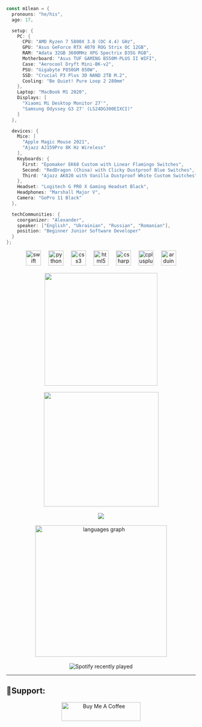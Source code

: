 ```kotlin
const m1lean = {
  pronouns: "he/his",
  age: 17,

  setup: {
    PC: {
      CPU: "AMD Ryzen 7 5800X 3.8 (OC 4.4) GHz",
      GPU: "Asus GeForce RTX 4070 ROG Strix OC 12GB",
      RAM: "Adata 32GB 3600MHz XPG Spectrix D35G RGB",
      Motherboard: "Asus TUF GAMING B550M-PLUS II WIFI",
      Case: "Aerocool Dryft Mini-BK-v2",
      PSU: "Gigabyte P850GM 850W",
      SSD: "Crucial P3 Plus 3D NAND 2TB M.2",
      Cooling: "Be Quiet! Pure Loop 2 280mm"
    },
    Laptop: "MacBook M1 2020",
    Displays: [
      "Xiaomi Mi Desktop Monitor 27'",
      "Samsung Odyssey G3 27' (LS24DG300EIXCI)"
    ]
  },

  devices: {
    Mice: [
      "Apple Magic Mouse 2021",
      "Ajazz AJ159Pro 8K Hz Wireless"
    ],
    Keyboards: {
      First: "Epomaker EK68 Custom with Linear Flamingo Switches",
      Second: "RedDragon (China) with Clicky Dustproof Blue Switches",
      Third: "Ajazz AK820 with Vanilla Dustproof White Custom Switches"
    },
    Headset: "Logitech G PRO X Gaming Headset Black",
    Headphones: "Marshall Major V",
    Camera: "GoPro 11 Black"
  },

  techCommunities: {
    coorganizer: "Alexander",
    speaker: ["English", "Ukrainian", "Russian", "Romanian"],
    position: "Beginner Junior Software Developer"
  }
};

```

<div align="center">
  <img src="https://cdn.jsdelivr.net/gh/devicons/devicon/icons/swift/swift-original.svg" height="40" alt="swift logo" />
  <img width="12" />
  <img src="https://cdn.jsdelivr.net/gh/devicons/devicon/icons/python/python-original.svg" height="40" alt="python logo" />
  <img width="12" />
  <img src="https://cdn.jsdelivr.net/gh/devicons/devicon/icons/css3/css3-original.svg" height="40" alt="css3 logo" />
  <img width="12" />
  <img src="https://cdn.jsdelivr.net/gh/devicons/devicon/icons/html5/html5-original.svg" height="40" alt="html5 logo" />
  <img width="12" />
  <img src="https://cdn.jsdelivr.net/gh/devicons/devicon/icons/csharp/csharp-original.svg" height="40" alt="csharp logo" />
  <img width="12" />
  <img src="https://cdn.jsdelivr.net/gh/devicons/devicon/icons/cplusplus/cplusplus-original.svg" height="40" alt="cplusplus logo" />
  <img width="12" />
  <img src="https://cdn.jsdelivr.net/gh/devicons/devicon/icons/arduino/arduino-original.svg" height="40" alt="arduino logo" />
</div>

<br/>

<div align="center">
  <img height="300" src="https://i.pinimg.com/originals/90/70/32/9070324cdfc07c68d60eed0c39e77573.gif" />
</div>

<br/>

<div align="center">
  <img height="305" src="https://i.pinimg.com/originals/f9/57/6f/f9576fca9fc8ef79976a1d6327bbe9ae.gif" />
</div>

<br/>

<div align="center">
  <img src="https://profile-counter.glitch.me/m1lean/count.svg?" />
</div>

<br/>

<div align="center">
  <img src="https://github-readme-stats.vercel.app/api/top-langs?username=m1lean&locale=en&hide_title=false&layout=compact&card_width=320&langs_count=20&theme=highcontrast&hide_border=true&order=2" height="350" alt="languages graph" />
</div>

<br/>

<div align="center">
  <img src="https://spotify-recently-played-readme.vercel.app/api?user=31vh2gtmuvipwfiedwx72p4pj4pi" alt="Spotify recently played" />
</div>

---

## 🥤Support:
<p align="center">
  <a href="https://www.buymeacoffee.com/m1lean">
    <img src="https://cdn.buymeacoffee.com/buttons/v2/default-yellow.png" height="50" width="210" alt="Buy Me A Coffee" />
  </a>
</p>
